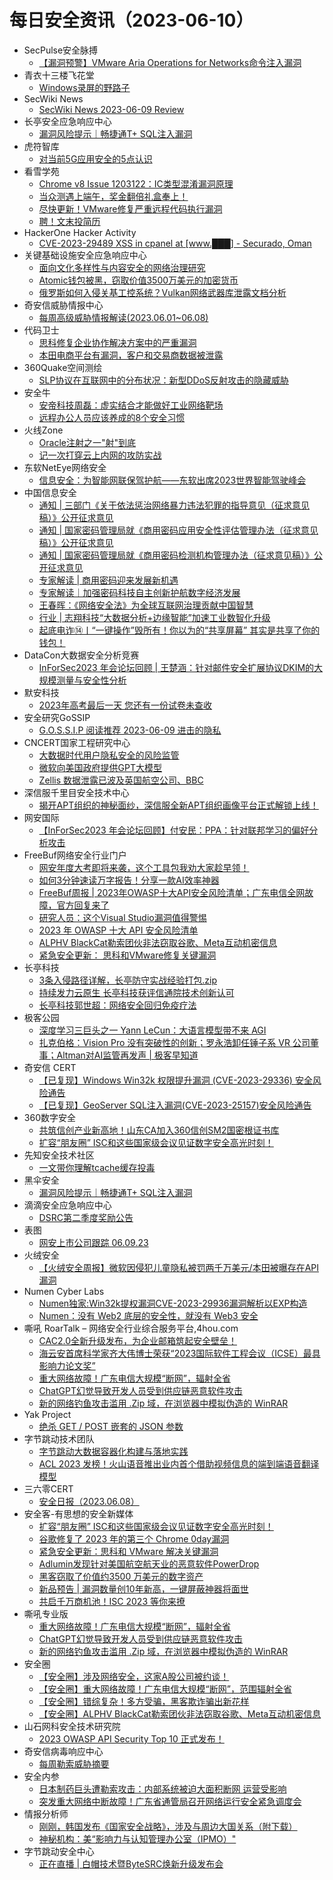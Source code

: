 # 每日安全资讯（2023-06-10）

- SecPulse安全脉搏
  - [【漏洞预警】VMware Aria Operations for Networks命令注入漏洞](https://mp.weixin.qq.com/s?__biz=MzAxNDM3NTM0NQ==&mid=2657045367&idx=1&sn=a1c50037a6811f484ff1dbba7110f280&chksm=803faba9b74822bf779d12fdc6c1ab0ca8f03cee1db098f6e3aa312aa40f8b3cc128c890b72e&scene=58&subscene=0#rd)
- 青衣十三楼飞花堂
  - [Windows录屏的野路子](https://mp.weixin.qq.com/s?__biz=MzUzMjQyMDE3Ng==&mid=2247486655&idx=1&sn=30efbed62213d4b4171b04dc5b01fa84&chksm=fab2cf80cdc546964ada14c9197264a1a48ecddd96d0f08b69dff53ae44ba7af6b4519360f7b&scene=58&subscene=0#rd)
- SecWiki News
  - [SecWiki News 2023-06-09 Review](http://www.sec-wiki.com/?2023-06-09)
- 长亭安全应急响应中心
  - [漏洞风险提示｜畅捷通T+ SQL注入漏洞](https://mp.weixin.qq.com/s?__biz=MzIwMDk1MjMyMg==&mid=2247491525&idx=1&sn=366570ded64f752c78071aa7ec86cbda&chksm=96f400a8a18389bec1fb5c2b1070e033505cd0a397aeaf86dcf991e6fe7d5c9fde35cb55824f&scene=58&subscene=0#rd)
- 虎符智库
  - [对当前5G应用安全的5点认识](https://mp.weixin.qq.com/s?__biz=MzIwNjYwMTMyNQ==&mid=2247489207&idx=1&sn=eb08d9934b68b308002ee3e658862e0d&chksm=971e7bb5a069f2a3c5e3c10fc359086585fa93a782416b1286add55d0f9b331b85c85cfeaef9&scene=58&subscene=0#rd)
- 看雪学苑
  - [Chrome v8 Issue 1203122：IC类型混淆漏洞原理](https://mp.weixin.qq.com/s?__biz=MjM5NTc2MDYxMw==&mid=2458506452&idx=1&sn=f359676578f92bb362d2a407284bd160&chksm=b18ee45e86f96d48c9ff1bca4d6044e238c140d4ff9b1af2ecef5bb9fba2f9cac045b34071dc&scene=58&subscene=0#rd)
  - [当众测遇上端午，奖金翻倍礼盒奉上！](https://mp.weixin.qq.com/s?__biz=MjM5NTc2MDYxMw==&mid=2458506452&idx=2&sn=9190b9384b57337c50b4f28cf4fcda2f&chksm=b18ee45e86f96d483663a6c5d4123186ef2f508e898121662e59641feacfe035d5977cabb44d&scene=58&subscene=0#rd)
  - [尽快更新！VMware修复严重远程代码执行漏洞](https://mp.weixin.qq.com/s?__biz=MjM5NTc2MDYxMw==&mid=2458506452&idx=3&sn=cf542635eed6b98578fe9412e0d5e39b&chksm=b18ee45e86f96d48ccf46c94e9e47bc2b2b6ab5d22d0ef36cd4e587346ea49ada09a8cc5518a&scene=58&subscene=0#rd)
  - [聘！文末投简历](https://mp.weixin.qq.com/s?__biz=MjM5NTc2MDYxMw==&mid=2458506452&idx=4&sn=9acbfcccc5761806c936adfc763548f1&chksm=b18ee45e86f96d485428ea5dcc953c856839c08bc79121805a9c8acb38d8039d27c2c3877d39&scene=58&subscene=0#rd)
- HackerOne Hacker Activity
  - [CVE-2023-29489 XSS in cpanel at [www.███] - Securado, Oman](https://hackerone.com/reports/1982630)
- 关键基础设施安全应急响应中心
  - [面向文化多样性与内容安全的网络治理研究](https://mp.weixin.qq.com/s?__biz=MzkyMzAwMDEyNg==&mid=2247537868&idx=1&sn=83554d58fed8aed000ed66d082577b56&chksm=c1e9d89df69e518b8f927fe2a56e4c97b7ec12b4da6995f26b57640f9599fac7ecfea243c44f&scene=58&subscene=0#rd)
  - [Atomic钱包被黑，窃取价值3500万美元的加密货币](https://mp.weixin.qq.com/s?__biz=MzkyMzAwMDEyNg==&mid=2247537868&idx=2&sn=66376e84941eb4b5e3555f5a97ae2c3a&chksm=c1e9d89df69e518b4469b55a6c816049222152924e7848093084d9923d062c781836dced1af9&scene=58&subscene=0#rd)
  - [俄罗斯如何入侵关基工控系统？Vulkan网络武器库泄露文档分析](https://mp.weixin.qq.com/s?__biz=MzkyMzAwMDEyNg==&mid=2247537868&idx=3&sn=d3f8975a9e9946b87a67348b1b401a80&chksm=c1e9d89df69e518ba79eb1a99372661daa196f3eb128a7132b4d619a72acef6dc8a656a7a381&scene=58&subscene=0#rd)
- 奇安信威胁情报中心
  - [每周高级威胁情报解读(2023.06.01~06.08)](https://mp.weixin.qq.com/s?__biz=MzI2MDc2MDA4OA==&mid=2247506646&idx=1&sn=580335e923ea0296d90f4b870a7a7529&chksm=ea662da1dd11a4b731942ec024db57ea972efd685bb3dcf57fe8fbc325979976075d0bb93c73&scene=58&subscene=0#rd)
- 代码卫士
  - [思科修复企业协作解决方案中的严重漏洞](https://mp.weixin.qq.com/s?__biz=MzI2NTg4OTc5Nw==&mid=2247516704&idx=1&sn=6a051f71c4415e8ad5f9be754927a9e7&chksm=ea94b34adde33a5c62b6fd4ed5257ace796ceae62afe7d61ca91d818c2973aaa40cfbe68ff91&scene=58&subscene=0#rd)
  - [本田电商平台有漏洞，客户和交易商数据被泄露](https://mp.weixin.qq.com/s?__biz=MzI2NTg4OTc5Nw==&mid=2247516704&idx=2&sn=90a401546772e7ddd611ed9a84fb46dd&chksm=ea94b34adde33a5c17d938d43cbd131ac5900fc08a3090769d517b6fa917aa91f939093de687&scene=58&subscene=0#rd)
- 360Quake空间测绘
  - [​SLP协议在互联网中的分布状况：新型DDoS反射攻击的隐藏威胁](https://mp.weixin.qq.com/s?__biz=Mzk0NzE4MDE2NA==&mid=2247487632&idx=1&sn=22f93a8564461f20886af523c2277bc7&chksm=c37b977bf40c1e6dd60aed5ed9c9e0e8bf08f71176d157529c5957fc79e5d2eb97b3aaa32533&scene=58&subscene=0#rd)
- 安全牛
  - [安帝科技周磊：虚实结合才能做好工业网络靶场](https://mp.weixin.qq.com/s?__biz=MjM5Njc3NjM4MA==&mid=2651124351&idx=1&sn=fe82f70b331ed8e0250ccbda0b8f6fe5&chksm=bd1442ac8a63cbba67025b96322075365571c4d408518e7fe1bb4c61917bd8331f154fbf91d8&scene=58&subscene=0#rd)
  - [远程办公人员应该养成的8个安全习惯](https://mp.weixin.qq.com/s?__biz=MjM5Njc3NjM4MA==&mid=2651124351&idx=2&sn=70d760b0f77e51ef40859537ffb71472&chksm=bd1442ac8a63cbbae16816ba20c8beda3ecfe1022899c51552627e31c1a7d6b27493edc0aeb3&scene=58&subscene=0#rd)
- 火线Zone
  - [Oracle注射之一"射"到底](https://mp.weixin.qq.com/s?__biz=MzI2NDQ5NTQzOQ==&mid=2247498336&idx=1&sn=0010bcedcdb29731b4de8984134875aa&chksm=eaa97240dddefb56e68cede04b05bab9d3b693637c39928a3166c88eeca4cc5bb2c80cae0fa1&scene=58&subscene=0#rd)
  - [记一次打穿云上内网的攻防实战](https://mp.weixin.qq.com/s?__biz=MzI2NDQ5NTQzOQ==&mid=2247498336&idx=2&sn=b1944b4b6143ea28d9afd616c62c9369&chksm=eaa97240dddefb56e1030173c1a7323042e7cf228b6eee34a3cf0b8618d5aec7360868fc3fb2&scene=58&subscene=0#rd)
- 东软NetEye网络安全
  - [信息安全：为智能网联保驾护航——东软出席2023世界智能驾驶峰会](https://mp.weixin.qq.com/s?__biz=MjM5NTAyODkxNw==&mid=2649212710&idx=1&sn=b89b803067bd15ac4c65f50b106c2571&chksm=beedadfc899a24eaf13ae75b74d0d257ef122e18a7cd560068e5df1b67e5ea65f98529e8cbc7&scene=58&subscene=0#rd)
- 中国信息安全
  - [通知 | 三部门《关于依法惩治网络暴力违法犯罪的指导意见（征求意见稿）》公开征求意见](https://mp.weixin.qq.com/s?__biz=MzA5MzE5MDAzOA==&mid=2664185949&idx=1&sn=4b0b1a8c1dafcfb68990e6d675a99828&chksm=8b5942a4bc2ecbb2b3612c11f1a4289158419db4a602b4d41280befc4ab1ab525213585c09e9&scene=58&subscene=0#rd)
  - [通知 | 国家密码管理局就《商用密码应用安全性评估管理办法（征求意见稿）》公开征求意见](https://mp.weixin.qq.com/s?__biz=MzA5MzE5MDAzOA==&mid=2664185949&idx=2&sn=95ccfe34c3036fc0cecdfcc6c0f877e1&chksm=8b5942a4bc2ecbb22b914b1a4b9380a43dc2f48fa7b4a8c0165baf7747dd28f69a377ac56fbf&scene=58&subscene=0#rd)
  - [通知 | 国家密码管理局就《商用密码检测机构管理办法（征求意见稿）》公开征求意见](https://mp.weixin.qq.com/s?__biz=MzA5MzE5MDAzOA==&mid=2664185949&idx=3&sn=b250e0b380887d435d8ca26f5f58e78c&chksm=8b5942a4bc2ecbb28726b61696fd7c510b7e9a333fe8a7755fa6a19c4ddfce728ab61df67ddf&scene=58&subscene=0#rd)
  - [专家解读 | 商用密码迎来发展新机遇](https://mp.weixin.qq.com/s?__biz=MzA5MzE5MDAzOA==&mid=2664185949&idx=4&sn=f4ea923b79bcd6a7cdfc34910ece5932&chksm=8b5942a4bc2ecbb2a210e479c1d2e6db3b58d1c61ac94c2733a37fdcfdfdd434db4f46c25044&scene=58&subscene=0#rd)
  - [专家解读｜加强密码科技自主创新护航数字经济发展](https://mp.weixin.qq.com/s?__biz=MzA5MzE5MDAzOA==&mid=2664185949&idx=5&sn=9c22c6cd104ddc753b2a6e925785c67c&chksm=8b5942a4bc2ecbb2f79d8f53d236b2d229bf6fd3df6bf315763142d37ae13e92b77e4015cf66&scene=58&subscene=0#rd)
  - [王春晖：《网络安全法》为全球互联网治理贡献中国智慧](https://mp.weixin.qq.com/s?__biz=MzA5MzE5MDAzOA==&mid=2664185949&idx=6&sn=b54140e5a4b951d3efc9786786d1d1d0&chksm=8b5942a4bc2ecbb2ca1c55d8d54355d6d44a1a3f4ee7f05ea18701373fee2cec79297b63d31b&scene=58&subscene=0#rd)
  - [行业 | 志翔科技“大数据分析+边缘智能”加速工业数智化升级](https://mp.weixin.qq.com/s?__biz=MzA5MzE5MDAzOA==&mid=2664185949&idx=7&sn=f7bf0e7929a1592e5023b156603e38f6&chksm=8b5942a4bc2ecbb23e91f39023a7ce87d8ee0dbad55c90dc178587010fc971c742ac8d34d02d&scene=58&subscene=0#rd)
  - [起底电诈⑭丨“一键操作”毁所有！你以为的“共享屏幕” 其实是共享了你的钱包！](https://mp.weixin.qq.com/s?__biz=MzA5MzE5MDAzOA==&mid=2664185949&idx=8&sn=9b86d4678ddb1d6eefcb0f8e4274360f&chksm=8b5942a4bc2ecbb29ad03967795a124ed95efd7e3fb1e0945a4f1429ce0dfdbdb5126f8f3a24&scene=58&subscene=0#rd)
- DataCon大数据安全分析竞赛
  - [InForSec2023 年会论坛回顾 | 王楚涵：针对邮件安全扩展协议DKIM的大规模测量与安全性分析](https://mp.weixin.qq.com/s?__biz=MzU5Njg1NzMyNw==&mid=2247486782&idx=1&sn=2af5b7ac63dcb054867f04a0904cbc6b&chksm=fe5d15bec92a9ca83cc4492af277a7d542c8578b21d28ce2790e11e494805cea5f9d9bb02965&scene=58&subscene=0#rd)
- 默安科技
  - [2023年高考最后一天  您还有一份试卷未查收](https://mp.weixin.qq.com/s?__biz=MzIzODQxMjM2NQ==&mid=2247496523&idx=1&sn=49956c755d285c3301e9e5ebab6cbd1e&chksm=e93b0469de4c8d7fa57539c05a02c839c1b5a73235e1218f82f7ec1b5331eae18148e5a350ec&scene=58&subscene=0#rd)
- 安全研究GoSSIP
  - [G.O.S.S.I.P 阅读推荐 2023-06-09 进击的隐私](https://mp.weixin.qq.com/s?__biz=Mzg5ODUxMzg0Ng==&mid=2247495499&idx=1&sn=77c57913c6c531af099ae396804487a0&chksm=c063c192f71448845601f7f7a23fd76f49ba9bfe8973b477b94cb7515c9f6bb646ab194176e5&scene=58&subscene=0#rd)
- CNCERT国家工程研究中心
  - [大数据时代用户隐私安全的风险监管](https://mp.weixin.qq.com/s?__biz=MzUzNDYxOTA1NA==&mid=2247537949&idx=1&sn=38eaa3b5f42b22cfe6be6acee6794327&chksm=fa93e3dccde46aca28cbb7ded72f9e7ef2386d2e97c6508a0376051fce6b0ac1b56952247161&scene=58&subscene=0#rd)
  - [微软向美国政府提供GPT大模型](https://mp.weixin.qq.com/s?__biz=MzUzNDYxOTA1NA==&mid=2247537949&idx=2&sn=62d863d5606ab9875947bc3e5d95f6c0&chksm=fa93e3dccde46aca95838ac11bdcd43ddd9032f13efdc9cb60b6cd4aa5f3766c8fbe1362b82a&scene=58&subscene=0#rd)
  - [Zellis 数据泄露已波及英国航空公司、BBC](https://mp.weixin.qq.com/s?__biz=MzUzNDYxOTA1NA==&mid=2247537949&idx=3&sn=59cc2106dce073eacaf3c64e9784e5b1&chksm=fa93e3dccde46aca2a906bae541f902c7d4fa22f293f666772ffabf149193c7431ee361fb5e0&scene=58&subscene=0#rd)
- 深信服千里目安全技术中心
  - [揭开APT组织的神秘面纱，深信服全新APT组织画像平台正式解锁上线！](https://mp.weixin.qq.com/s?__biz=Mzg2NjgzNjA5NQ==&mid=2247519229&idx=1&sn=dd830b12693cb94c5507bd9fde8fb4c0&chksm=ce4600edf93189fbed990a13837a44e20135d2a0396ba659e50fab53fa46fe91c51942da227a&scene=58&subscene=0#rd)
- 网安国际
  - [【InForSec2023 年会论坛回顾】付安民：PPA：针对联邦学习的偏好分析攻击](https://mp.weixin.qq.com/s?__biz=MzA4ODYzMjU0NQ==&mid=2652313478&idx=1&sn=25bf62b1112c2d19a20a0de3eae9cd13&chksm=8bc48a08bcb3031eeae19b49242ad8556d0e1b27c4ccce3d44d01333fef1b7d897d1f26f8a56&scene=58&subscene=0#rd)
- FreeBuf网络安全行业门户
  - [网安年度大考即将来袭，这个工具包我劝大家趁早领！](https://www.freebuf.com/news/369135.html)
  - [如何3分钟速读万字报告！分享一款AI效率神器](https://www.freebuf.com/fevents/369110.html)
  - [FreeBuf周报 | 2023年OWASP十大API安全风险清单；广东电信全网故障，官方回复来了](https://www.freebuf.com/news/369078.html)
  - [研究人员：这个Visual Studio漏洞值得警惕](https://www.freebuf.com/news/368990.html)
  - [2023 年 OWASP 十大 API 安全风险清单](https://www.freebuf.com/news/368984.html)
  - [ALPHV  BlackCat勒索团伙非法窃取谷歌、Meta互动机密信息](https://www.freebuf.com/news/368978.html)
  - [紧急安全更新： 思科和VMware修复关键漏洞](https://www.freebuf.com/news/368976.html)
- 长亭科技
  - [3条入侵路径详解，长亭防守实战经验打包.zip](https://mp.weixin.qq.com/s?__biz=MzIwNDA2NDk5OQ==&mid=2651384407&idx=1&sn=01e3116b7031224c28c90aa32091e3fe&chksm=8d399bdfba4e12c9bd7fc76ff86da97eb9f086ff0de20e3f6db9955a49d44542d872d648e6d3&scene=58&subscene=0#rd)
  - [持续发力云原生 长亭科技获评信通院技术创新认可](https://mp.weixin.qq.com/s?__biz=MzIwNDA2NDk5OQ==&mid=2651384407&idx=2&sn=024857a8ff9c28c5aed19feec39068fe&chksm=8d399bdfba4e12c939fe64d979862557a93debe9f6f8a2c65fc50a77dd720d4d0a216e9d1667&scene=58&subscene=0#rd)
  - [长亭科技郭世超：网络安全回归免疫疗法](https://mp.weixin.qq.com/s?__biz=MzIwNDA2NDk5OQ==&mid=2651384407&idx=3&sn=2e4e2cad08c0eb9ed2c1a86850200bb4&chksm=8d399bdfba4e12c91f5a2d17c9962e587745dfd8daee5ea5c55bb52516f01d4a1961a4da6ef9&scene=58&subscene=0#rd)
- 极客公园
  - [深度学习三巨头之一 Yann LeCun：大语言模型带不来 AGI](https://mp.weixin.qq.com/s?__biz=MTMwNDMwODQ0MQ==&mid=2652995064&idx=1&sn=4891776851fae30f1b1696ca880096f2&chksm=7e54004e492389583965b0ee6cfdd880fb8eb78dec78446397b6451df5a1da598ef6fa72cd04&scene=58&subscene=0#rd)
  - [扎克伯格：Vision Pro 没有突破性的创新；罗永浩卸任锤子系 VR 公司董事；Altman对AI监管再发声 | 极客早知道](https://mp.weixin.qq.com/s?__biz=MTMwNDMwODQ0MQ==&mid=2652995050&idx=1&sn=03c3c57c1bc0932a7bf1dc0caf074e17&chksm=7e54005c4923894a4b241368041f47c32757d31a4a418a3ddc28f9c8c21034e35b0b5d899a8a&scene=58&subscene=0#rd)
- 奇安信 CERT
  - [【已复现】Windows Win32k  权限提升漏洞 (CVE-2023-29336) 安全风险通告](https://mp.weixin.qq.com/s?__biz=MzU5NDgxODU1MQ==&mid=2247498772&idx=1&sn=263188a175877ed8d0f664c582555541&chksm=fe79d88cc90e519aab93130067a2a47de3e9a0b4f9f7f1ee84b86f714f9e9a002a4122ab2cd5&scene=58&subscene=0#rd)
  - [【已复现】GeoServer SQL注入漏洞(CVE-2023-25157)安全风险通告](https://mp.weixin.qq.com/s?__biz=MzU5NDgxODU1MQ==&mid=2247498772&idx=2&sn=1d646f4a8ce13e3bc72d7c9581ac3430&chksm=fe79d88cc90e519a4671119defce846f196cfa586ac4159d0822ce8444cd42db5b4b29c323e3&scene=58&subscene=0#rd)
- 360数字安全
  - [共筑信创产业新高地！山东CA加入360信创SM2国密根证书库](https://mp.weixin.qq.com/s?__biz=MzA4MTg0MDQ4Nw==&mid=2247561146&idx=1&sn=8a7bb3fd30110dab473cf2b098b6e981&chksm=9f8d7fb2a8faf6a4cc28a0ce6a6caaafbc8401d2459591636b718fc5429bbb4aa6586211c026&scene=58&subscene=0#rd)
  - [扩容“朋友圈” ISC和这些国家级会议见证数字安全高光时刻！](https://mp.weixin.qq.com/s?__biz=MzA4MTg0MDQ4Nw==&mid=2247561146&idx=2&sn=3be2f9ad33faae8e7e7bc11eba04356c&chksm=9f8d7fb2a8faf6a47c104e35bd56582439ce8e13df8033d80c52852ca0b23a33dc9917d65b02&scene=58&subscene=0#rd)
- 先知安全技术社区
  - [一文带你理解tcache缓存投毒](https://xz.aliyun.com/t/12600)
- 黑伞安全
  - [漏洞风险提示｜畅捷通T+ SQL注入漏洞](https://mp.weixin.qq.com/s?__biz=MzU0MzkzOTYzOQ==&mid=2247487312&idx=1&sn=06fcac2fea43c089a17386f67ec3534b&chksm=fb028208cc750b1e029e6dbf3a84c359b6ec6db990d6c7bceab7c754ff97fabf626f42eec402&scene=58&subscene=0#rd)
- 滴滴安全应急响应中心
  - [DSRC第二季度奖励公告](https://mp.weixin.qq.com/s?__biz=MzA3Mzk1MDk1NA==&mid=2651908131&idx=1&sn=cbd84d201f8d135ca63bdce7ba65e54c&chksm=84e37ba6b394f2b0e8865a4bbec2b5aa4e0e9a8e72b4f8c403cfd000c52547dadc779aea79d9&scene=58&subscene=0#rd)
- 表图
  - [网安上市公司跟踪 06.09.23](https://mp.weixin.qq.com/s?__biz=MzUzOTI4NDQ3NA==&mid=2247484463&idx=1&sn=33c4ff5ff725d64c6c5e28d38ec55b70&chksm=facb82bacdbc0bacddfa03ba189c466e315341988828afa8376e50c04612a7199eeb6efaf1d5&scene=58&subscene=0#rd)
- 火绒安全
  - [【火绒安全周报】微软因侵犯儿童隐私被罚两千万美元/本田被曝存在API漏洞](https://mp.weixin.qq.com/s?__biz=MzI3NjYzMDM1Mg==&mid=2247514585&idx=1&sn=dc64d67187d8437264d77ea9bba55613&chksm=eb7067e6dc07eef081eb115358c3ef7ed34caa74dca30f631be5f633c139d34282b6f7eb5e39&scene=58&subscene=0#rd)
- Numen Cyber Labs
  - [Numen独家:Win32k提权漏洞CVE-2023-29936漏洞解析以EXP构造](https://mp.weixin.qq.com/s?__biz=Mzg4MDcxNTc2NA==&mid=2247485969&idx=1&sn=27c558d58890fced063262124303bf5d&chksm=cf71b88af806319caf6f1d8ffddf6b77617ce5ab63fd1c9b00008a5343af3406b3149bb71ee6&scene=58&subscene=0#rd)
  - [Numen：没有 Web2 底层的安全性，就没有 Web3 安全](https://mp.weixin.qq.com/s?__biz=Mzg4MDcxNTc2NA==&mid=2247485969&idx=2&sn=4c6b2549053f7310cd30a355214001ee&chksm=cf71b88af806319c04f8de2572e71ecd97ee9a6e1d17be0d940f4bbf76207c14e568f4d52fbb&scene=58&subscene=0#rd)
- 嘶吼 RoarTalk – 网络安全行业综合服务平台,4hou.com
  - [CAC2.0全新升级发布，为企业邮箱筑起安全壁垒！](https://www.4hou.com/posts/pozm)
  - [海云安首席科学家齐大伟博士荣获“2023国际软件工程会议（ICSE）最具影响力论文奖”](https://www.4hou.com/posts/7yAO)
  - [重大网络故障！广东电信大规模“断网”，辐射全省](https://www.4hou.com/posts/lkpV)
  - [ChatGPT幻觉导致开发人员受到供应链恶意软件攻击](https://www.4hou.com/posts/0o93)
  - [新的网络钓鱼攻击滥用 .Zip 域，在浏览器中模拟伪造的 WinRAR](https://www.4hou.com/posts/onyk)
- Yak Project
  - [绝杀 GET / POST 嵌套的 JSON 参数](https://mp.weixin.qq.com/s?__biz=Mzk0MTM4NzIxMQ==&mid=2247497300&idx=1&sn=19a14ddb20026b2d53b69f79605759a5&chksm=c2d18af0f5a603e676aa75de2a5fb1eb4afe74bc8cd4967253a33e4cb87b3bebc34b26191d61&scene=58&subscene=0#rd)
- 字节跳动技术团队
  - [字节跳动大数据容器化构建与落地实践](https://mp.weixin.qq.com/s?__biz=MzI1MzYzMjE0MQ==&mid=2247503123&idx=1&sn=73b48d090caf77c98047debd400e69da&chksm=e9d306f1dea48fe7ffb7aa15935c157c1d57538931a757fbf8740ff73f64280dd3ed1efa2145&scene=58&subscene=0#rd)
  - [ACL 2023 发榜！火山语音推出业内首个借助视频信息的端到端语音翻译模型](https://mp.weixin.qq.com/s?__biz=MzI1MzYzMjE0MQ==&mid=2247503123&idx=2&sn=8c2a27f590654a083f9bc4c51d89bcc0&chksm=e9d306f1dea48fe7253fbcdb5c4ffeb318e24dff93454cf6a6eac0089120435f77d99b9dec21&scene=58&subscene=0#rd)
- 三六零CERT
  - [安全日报（2023.06.08）](https://mp.weixin.qq.com/s?__biz=MzU5MjEzOTM3NA==&mid=2247492229&idx=1&sn=0c52795e7fcd8044bd8b61099b818943&chksm=fe26e784c9516e925af573cb69b314be3259b3e6b370b8cead34a714a68762ae4b50f6001f7c&scene=58&subscene=0#rd)
- 安全客-有思想的安全新媒体
  - [扩容“朋友圈” ISC和这些国家级会议见证数字安全高光时刻！](https://www.anquanke.com/post/id/289196)
  - [谷歌修复了 2023 年的第三个 Chrome 0day漏洞](https://www.anquanke.com/post/id/289171)
  - [紧急安全更新：思科和 VMware 解决关键漏洞](https://www.anquanke.com/post/id/289167)
  - [Adlumin发现针对美国航空航天业的恶意软件PowerDrop](https://www.anquanke.com/post/id/289163)
  - [黑客窃取了价值约3500 万美元的数字资产](https://www.anquanke.com/post/id/289143)
  - [新品预告 | 漏洞数量创10年新高，一键屏蔽神器将面世](https://www.anquanke.com/post/id/289158)
  - [共启千万商机池！ISC 2023 等你来撩](https://www.anquanke.com/post/id/289145)
- 嘶吼专业版
  - [重大网络故障！广东电信大规模“断网”，辐射全省](https://mp.weixin.qq.com/s?__biz=MzI0MDY1MDU4MQ==&mid=2247562376&idx=1&sn=243cc8985abf44fc73f7aba7bd2425ca&chksm=e91424b2de63ada4f525d9ba96b4c6d02833bdd0b64341c211493d89fdb6caa94da2ee8148b8&scene=58&subscene=0#rd)
  - [ChatGPT幻觉导致开发人员受到供应链恶意软件攻击](https://mp.weixin.qq.com/s?__biz=MzI0MDY1MDU4MQ==&mid=2247562376&idx=2&sn=95f98bb9a0c5c5b9965fc0a48837309e&chksm=e91424b2de63ada4a10c239002577d3d06c4b0fe100bdc3078a7b1300f9cea0253ad396e55d6&scene=58&subscene=0#rd)
  - [新的网络钓鱼攻击滥用 .Zip 域，在浏览器中模拟伪造的 WinRAR](https://mp.weixin.qq.com/s?__biz=MzI0MDY1MDU4MQ==&mid=2247562376&idx=3&sn=64fc0f04e27ca5aec203dabee2567997&chksm=e91424b2de63ada4f0292ecfe47d65130203b1cf19d2afcade18137118d75f24ab02afa667b7&scene=58&subscene=0#rd)
- 安全圈
  - [【安全圈】涉及网络安全，这家A股公司被约谈！](https://mp.weixin.qq.com/s?__biz=MzIzMzE4NDU1OQ==&mid=2652036599&idx=1&sn=0c5fefef1794145595882eb9d24c8b0d&chksm=f36ff1b7c41878a190207a2977bb89a5068bb87d001c5a8dfd1605d2acc9ec9160c52d70868b&scene=58&subscene=0#rd)
  - [【安全圈】重大网络故障！广东电信大规模“断网”，范围辐射全省](https://mp.weixin.qq.com/s?__biz=MzIzMzE4NDU1OQ==&mid=2652036599&idx=2&sn=694e66aca979c341b8165d953756073c&chksm=f36ff1b7c41878a1b857094576786bc6c9b553b7098a23e92a96b10d5fa1f9c1de436c06a1b5&scene=58&subscene=0#rd)
  - [【安全圈】错综复杂！多方受骗，黑客欺诈骗出新花样](https://mp.weixin.qq.com/s?__biz=MzIzMzE4NDU1OQ==&mid=2652036599&idx=3&sn=94139d0718dfc5c7748f806bf1c5631c&chksm=f36ff1b7c41878a18e286f8119c05f00874fb427f9170d6d42b6b0532d9652c78ed4f9614138&scene=58&subscene=0#rd)
  - [【安全圈】ALPHV BlackCat勒索团伙非法窃取谷歌、Meta互动机密信息](https://mp.weixin.qq.com/s?__biz=MzIzMzE4NDU1OQ==&mid=2652036599&idx=4&sn=b402adcce817fcef6843c0d3e4dfcb6c&chksm=f36ff1b7c41878a1e3a6825ebf5578be888553746da1a8836d289fb9914ac200ac2f83ea3627&scene=58&subscene=0#rd)
- 山石网科安全技术研究院
  - [2023 OWASP API Security Top 10 正式发布！](https://mp.weixin.qq.com/s?__biz=MzUzMDUxNTE1Mw==&mid=2247501389&idx=1&sn=c9e9ace0f375204adf41c4fe8a088ae1&chksm=fa5213f3cd259ae594e677f27ec8dad1787502bebf2b3193c8039983a23881c7dcae28397849&scene=58&subscene=0#rd)
- 奇安信病毒响应中心
  - [每周勒索威胁摘要](https://mp.weixin.qq.com/s?__biz=MzI5Mzg5MDM3NQ==&mid=2247492981&idx=1&sn=db19a85b966ad9a5049c669220435a97&chksm=ec69955ddb1e1c4bd35c6864a45a6ff32b4f1c2d146b278f9b7adcf1fb3302d053de70463504&scene=58&subscene=0#rd)
- 安全内参
  - [日本制药巨头遭勒索攻击：内部系统被迫大面积断网 运营受影响](https://mp.weixin.qq.com/s?__biz=MzI4NDY2MDMwMw==&mid=2247508817&idx=1&sn=3a85ffa8f7276730db82758cf16c8ea6&chksm=ebfae471dc8d6d674036feadb6b2ee882024e76e9287af5f471ede0a4b8927ac46262bf24589&scene=58&subscene=0#rd)
  - [突发重大网络中断故障！广东省通管局召开网络运行安全紧急调度会](https://mp.weixin.qq.com/s?__biz=MzI4NDY2MDMwMw==&mid=2247508817&idx=2&sn=f0dccc3f7a345769d0d7b686bb0045ce&chksm=ebfae471dc8d6d67cfc906f5c8fcdf1623346a939b65747a62d7cc7c9e67be3a0307ce55d480&scene=58&subscene=0#rd)
- 情报分析师
  - [刚刚，韩国发布《国家安全战略》，涉及与周边大国关系（附下载）](https://mp.weixin.qq.com/s?__biz=MzA3Mjc1MTkwOA==&mid=2650531918&idx=1&sn=b9efaa1669c6f95419c28a05e0c34520&chksm=8716c605b0614f13a9bb28f14077569ce03fd69765c720018dec883f741aefbc8039ae8b0f9b&scene=58&subscene=0#rd)
  - [神秘机构：美“影响力与认知管理办公室（IPMO）"](https://mp.weixin.qq.com/s?__biz=MzA3Mjc1MTkwOA==&mid=2650531918&idx=2&sn=ee7d9b26fd1ac7093f35ebbff053c54d&chksm=8716c605b0614f130b828d2c43ec4d7e25cb6df5e5d0f681355e12052c054459bdc3c97fb392&scene=58&subscene=0#rd)
- 字节跳动安全中心
  - [正在直播 | 白帽技术暨ByteSRC焕新升级发布会](https://mp.weixin.qq.com/s?__biz=MzUzMzcyMDYzMw==&mid=2247491025&idx=1&sn=9418a8a0d99ed72025cc9f9565e85368&chksm=fa9ee687cde96f91eacaa6384683e7b7da492245186fb2dfbd52ffd82c9f02edc249b2d211cb&scene=58&subscene=0#rd)
